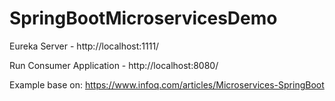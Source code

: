 # SpringBootMicroservicesDemo

Eureka Server - http://localhost:1111/

Run Consumer Application - http://localhost:8080/

Example base on: https://www.infoq.com/articles/Microservices-SpringBoot
